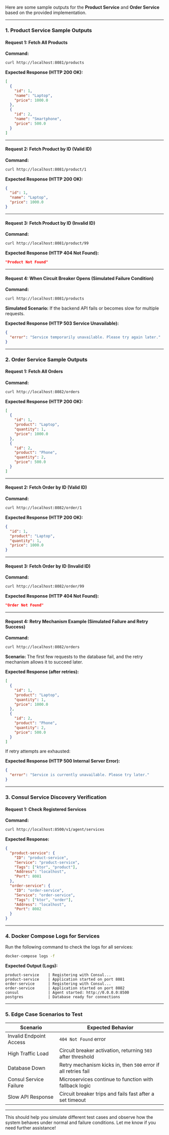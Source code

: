 Here are some sample outputs for the **Product Service** and **Order Service** based on the provided implementation.

---

### **1. Product Service Sample Outputs**

#### **Request 1: Fetch All Products**

**Command:**
```sh
curl http://localhost:8081/products
```

**Expected Response (HTTP 200 OK):**
```json
[
  {
    "id": 1,
    "name": "Laptop",
    "price": 1000.0
  },
  {
    "id": 2,
    "name": "Smartphone",
    "price": 500.0
  }
]
```

---

#### **Request 2: Fetch Product by ID (Valid ID)**

**Command:**
```sh
curl http://localhost:8081/product/1
```

**Expected Response (HTTP 200 OK):**
```json
{
  "id": 1,
  "name": "Laptop",
  "price": 1000.0
}
```

---

#### **Request 3: Fetch Product by ID (Invalid ID)**

**Command:**
```sh
curl http://localhost:8081/product/99
```

**Expected Response (HTTP 404 Not Found):**
```json
"Product Not Found"
```

---

#### **Request 4: When Circuit Breaker Opens (Simulated Failure Condition)**

**Command:**
```sh
curl http://localhost:8081/products
```

**Simulated Scenario:** If the backend API fails or becomes slow for multiple requests.

**Expected Response (HTTP 503 Service Unavailable):**
```json
{
  "error": "Service temporarily unavailable. Please try again later."
}
```

---

### **2. Order Service Sample Outputs**

#### **Request 1: Fetch All Orders**

**Command:**
```sh
curl http://localhost:8082/orders
```

**Expected Response (HTTP 200 OK):**
```json
[
  {
    "id": 1,
    "product": "Laptop",
    "quantity": 1,
    "price": 1000.0
  },
  {
    "id": 2,
    "product": "Phone",
    "quantity": 2,
    "price": 500.0
  }
]
```

---

#### **Request 2: Fetch Order by ID (Valid ID)**

**Command:**
```sh
curl http://localhost:8082/order/1
```

**Expected Response (HTTP 200 OK):**
```json
{
  "id": 1,
  "product": "Laptop",
  "quantity": 1,
  "price": 1000.0
}
```

---

#### **Request 3: Fetch Order by ID (Invalid ID)**

**Command:**
```sh
curl http://localhost:8082/order/99
```

**Expected Response (HTTP 404 Not Found):**
```json
"Order Not Found"
```

---

#### **Request 4: Retry Mechanism Example (Simulated Failure and Retry Success)**

**Command:**
```sh
curl http://localhost:8082/orders
```

**Scenario:** The first few requests to the database fail, and the retry mechanism allows it to succeed later.

**Expected Response (after retries):**
```json
[
  {
    "id": 1,
    "product": "Laptop",
    "quantity": 1,
    "price": 1000.0
  },
  {
    "id": 2,
    "product": "Phone",
    "quantity": 2,
    "price": 500.0
  }
]
```

If retry attempts are exhausted:

**Expected Response (HTTP 500 Internal Server Error):**
```json
{
  "error": "Service is currently unavailable. Please try later."
}
```

---

### **3. Consul Service Discovery Verification**

#### **Request 1: Check Registered Services**

**Command:**
```sh
curl http://localhost:8500/v1/agent/services
```

**Expected Response:**
```json
{
  "product-service": {
    "ID": "product-service",
    "Service": "product-service",
    "Tags": ["ktor", "product"],
    "Address": "localhost",
    "Port": 8081
  },
  "order-service": {
    "ID": "order-service",
    "Service": "order-service",
    "Tags": ["ktor", "order"],
    "Address": "localhost",
    "Port": 8082
  }
}
```

---

### **4. Docker Compose Logs for Services**

Run the following command to check the logs for all services:

```sh
docker-compose logs -f
```

**Expected Output (Logs):**
```
product-service    | Registering with Consul...
product-service    | Application started on port 8081
order-service      | Registering with Consul...
order-service      | Application started on port 8082
consul             | Agent started: http://0.0.0.0:8500
postgres           | Database ready for connections
```

---

### **5. Edge Case Scenarios to Test**

| Scenario                          | Expected Behavior                                                 |
|---------------------------------- |-------------------------------------------------------------------|
| Invalid Endpoint Access           | `404 Not Found` error                                             |
| High Traffic Load                 | Circuit breaker activation, returning `503` after threshold      |
| Database Down                      | Retry mechanism kicks in, then `500` error if all retries fail    |
| Consul Service Failure             | Microservices continue to function with fallback logic            |
| Slow API Response                  | Circuit breaker trips and fails fast after a set timeout          |

---

This should help you simulate different test cases and observe how the system behaves under normal and failure conditions. Let me know if you need further assistance!
